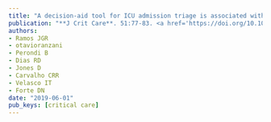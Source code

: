 ```yaml
---
title: "A decision-aid tool for ICU admission triage is associated with a reduction in potentially inappropriate intensive care unit admissions"
publication: "**J Crit Care**. 51:77-83. <a href='https://doi.org/10.1016/j.jcrc.2019.02.002' target='_blank' rel='noopener noreferrer'>10.1016/j.jcrc.2019.02.002</a>"
authors:
- Ramos JGR
- otavioranzani
- Perondi B
- Dias RD
- Jones D
- Carvalho CRR
- Velasco IT
- Forte DN
date: "2019-06-01"
pub_keys: [critical care]
---
```

